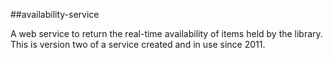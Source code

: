 ##availability-service

A web service to return the real-time availability of items held by
the library.  This is version two of a service created and in use since 2011.